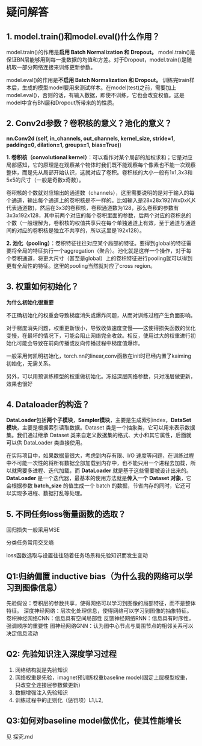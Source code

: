 # 疑问解答
## 1. model.train()和model.eval()什么作用？

 model.train()的作用是**启用 Batch Normalization 和 Dropout。** model.train()是保证BN层能够用到每一批数据的均值和方差。对于Dropout，model.train()是随机取一部分网络连接来训练更新参数。 

 model.eval()的作用是**不启用 Batch Normalization 和 Dropout。** 训练完train样本后，生成的模型model要用来测试样本。在model(test)之前，需要加上model.eval()，否则的话，有输入数据，即使不训练，它也会改变权值。这是model中含有BN层和Dropout所带来的的性质。 

## 2. Conv2d参数？卷积核的意义？池化的意义？

 **nn.Conv2d (self, in_channels, out_channels, kernel_size, stride=1, padding=0, dilation=1, groups=1, bias=True)**) 

**1. 卷积核（convolutional kernel）**：可以看作对某个局部的加权求和；它是对应局部感知，它的原理是在观察某个物体时我们既不能观察每个像素也不能一次观察整体，而是先从局部开始认识，这就对应了卷积。卷积核的大小一般有1x1,3x3和5x5的尺寸（一般是奇数x奇数）。

卷积核的个数就对应输出的通道数（channels），这里需要说明的是对于输入的每个通道，输出每个通道上的卷积核是不一样的。比如输入是28x28x192(WxDxK,K代表通道数)，然后在3x3的卷积核，卷积通道数为128，那么卷积的参数有3x3x192x128，其中前两个对应的每个卷积里面的参数，后两个对应的卷积总的个数（一般理解为，卷积核的权值共享只在每个单独通道上有效，至于通道与通道间的对应的卷积核是独立不共享的，所以这里是192x128）。

**2. 池化（pooling）**：卷积特征往往对应某个局部的特征。要得到global的特征需要将全局的特征执行一个aggregation（聚合）。池化就是这样一个操作，对于每个卷积通道，将更大尺寸（甚至是global）上的卷积特征进行pooling就可以得到更有全局性的特征。这里的pooling当然就对应了cross region。

## 3. 权重如何初始化？

 **为什么初始化很重要**

不正确初始化的权重会导致梯度消失或爆炸问题，从而对训练过程产生负面影响。

对于梯度消失问题，权重更新很小，导致收敛速度变慢——这使得损失函数的优化变慢，在最坏的情况下，可能会阻止网络完全收敛。相反，使用过大的权重进行初始化可能会导致在前向传播或反向传播过程中梯度值爆炸。

一般采用何凯明初始化，torch.nn的linear,conv函数在init时已经内置了kaiming初始化，无需关系。

另外，可以用预训练模型的权重做初始化。冻结深层网络参数，只对浅层做更新，效果也很好

## 4. Dataloader的构造？

**DataLoader**包括**两个子模块**，**Sampler模块**，主要是生成索引index，**DataSet模块**，主要是根据索引读取数据。Dataset 类是一个抽象类，它可以用来表示数据集。我们通过继承 Dataset 类来自定义数据集的格式、大小和其它属性，后面就可以供 DataLoader 类直接使用。

在实际项目中，如果数据量很大，考虑到内存有限、I/O 速度等问题，在训练过程中不可能一次性的将所有数据全部加载到内存中，也不能只用一个进程去加载，所以就需要多进程、迭代加载，而 **DataLoader** 就是基于这些需要被设计出来的。**DataLoader** 是一个迭代器，最基本的使用方法就是**传入一个 Dataset 对象**，它会根据参数 **batch_size** 的值生成一个 batch 的数据，节省内存的同时，它还可以实现多进程、数据打乱等处理。

## 5. 不同任务loss衡量函数的选取？

回归损失一般采用MSE

分类任务常用交叉熵

loss函数选取与设置往往随着任务场景和先验知识而发生变动



## Q1:归纳偏置 inductive bias（为什么我的网络可以学习到图像信息）

先验假设：卷积层的参数共享，使得网络可以学习到图像的局部特征，而不是整体特征。
深度神经网络：层次化处理信息，使得网络可以学习到图像的抽象特征。
卷积神经网络CNN：信息具有空间局部性
反馈神经网络RNN：信息具有时序性，强调顺序的重要性
图神经网络GNN：认为图中心节点与周围节点的相邻关系可以决定信息流动

## Q2: 先验知识注入深度学习过程

1. 网络结构就是先验知识
2. 网络权重是先验，imagnet预训练权重baseline model(固定上层模型权重，只改变全连接层参数做更新)
3. 数据增强注入先验知识
4. 训练过程中的正则化（惩罚项）L1,L2,

## Q3:如何对baseline model做优化，使其性能增长

见 探究.md



